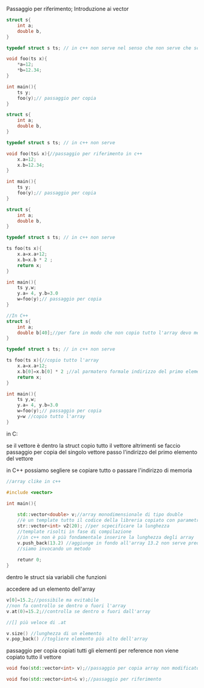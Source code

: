 
Passaggio per riferimento; Introduzione ai vector





```c
struct s{
	int a;
	double b,
}

typedef struct s ts; // in c++ non serve nel senso che non serve che scriva struct prima del noem dell'elemento

void foo(ts x){
	*a=12;
	*b=12.34;
}

int main(){
	ts y;
	foo(y);// passaggio per copia
}
```

```c++
struct s{
	int a;
	double b,
}

typedef struct s ts; // in c++ non serve

void foo(ts& x){//passaggio per riferimento in c++
	x.a=12;
	x.b=12.34;
}

int main(){
	ts y;
	foo(y);// passaggio per copia
}
```

```c
struct s{
	int a;
	double b,
}

typedef struct s ts; // in c++ non serve

ts foo(ts x){
	x.a=x.a+12;
	x.b=x.b * 2 ;
	return x;
}

int main(){
	ts y,w;
	y.a= 4, y.b=3.0
	w=foo(y);// passaggio per copia
}
```

```c++
//In C++
struct s{
	int a;
	double b[40];//per fare in modo che non copio tutto l'array devo mettere il puntatore
}

typedef struct s ts; // in c++ non serve

ts foo(ts x){//copio tutto l'array
	x.a=x.a+12;
	x.b[0]=x.b[0] * 2 ;//al parmatero formale indirizzo del primo elemento dell'array
	return x;
}

int main(){
	ts y,w;
	y.a= 4, y.b=3.0
	w=foo(y);// passaggio per copia
	y=w //copio tutto l'array
}
```

in C:

se il vettore è dentro la struct copio tutto il vettore altrimenti se faccio passaggio per copia del singolo vettore passo l'indirizzo del primo elemento del vettore 

in C++ possiamo segliere se copiare tutto o passare l'indirizzo di memoria

```c++
//array clike in c++

#include <vector>

int main(){
	
	std::vector<double> v;//array monodimensionale di tipo double
	//è un template tutto il codice della libreria copiato con parametri double
	str::vector<int> v2(20); //per scpecificare la lunghezza
	//template risolti in fase di compilazione
	//in c++ non è più fondamentale inserire la lunghezza degli array
	v.push_back(13.2) //aggiunge in fondo all'array 13.2 non serve preoccuparsi se c'è o non c'è memoria utilizza memoria dinamica
	//siamo invocando un metodo
	
	retunr 0;
}

```

dentro le struct sia variabili che funzioni

accedere ad un elemento dell'array
```cpp
v[0]=15.2;//possibile ma evitabile
//non fa controllo se dentro o fuori l'array
v.at(0)=15.2;//controlla se dentro o fuori dall'array

//[] più veloce di .at

v.size() //lunghezza di un elemento
v.pop_back() //togliere elemento più alto dell'array
```

passaggio per copia copiati tutti gli elementi per reference non viene copiato tutto il vettore

```c++
void foo(std::vector<int> v);//passaggio per copia array non modificato nella funzione

void foo(std::vector<int>& v);//passaggio per riferimento
```

